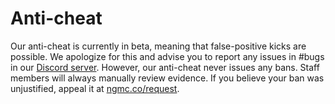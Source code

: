 # Anti-cheat

Our anti-cheat is currently in beta, meaning that false-positive kicks are possible. We apologize for this and advise you to report any issues in #bugs in our [Discord server](https://ngmc.co/discord). However, our anti-cheat never issues any bans. Staff members will always manually review evidence. If you believe your ban was unjustified, appeal it at [ngmc.co/request](https://ngmc.co/request).
